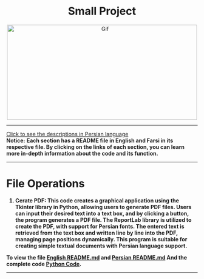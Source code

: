 <div align="center">

# Small Project
<img alt="Gif" src="https://media3.giphy.com/media/coxQHKASG60HrHtvkt/giphy.gif" height="250px" width="500px">
</div>
<hr>

[Click to see the descriptions in Persian language](Persian.md)<br>
<b>Notice:</b> <b>Each section has a README file in English and Farsi in its respective file. By clicking on the links of each section, you can learn more in-depth information about the code and its function.

<hr>

# File Operations

1. Cerate PDF:
This code creates a graphical application using the Tkinter library in Python, allowing users to generate PDF files. Users can input their desired text into a text box, and by clicking a button, the program generates a PDF file. The ReportLab library is utilized to create the PDF, with support for Persian fonts. The entered text is retrieved from the text box and written line by line into the PDF, managing page positions dynamically. This program is suitable for creating simple textual documents with Persian language support.

To view the file <b>[English README.md](SmallProjects/FileOperations/CeratePDF/CeratePDF_English.md)</b> and <b>[Persian README.md](Small-Projects/FileOperations/CeratePDF/CeratePDF_Persian.md)</b> And the complete code <b>[Python Code](Small-Projects/FileOperations/CeratePDF/CeratePDF_English.py)</b>.
<hr>
